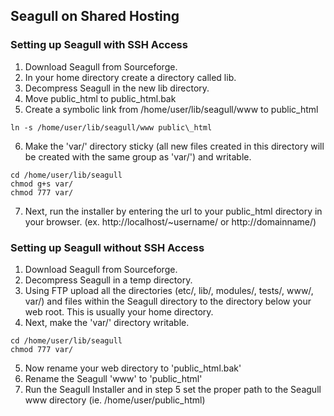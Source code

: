 <!-- Name: Environment/SharedHosting -->
<!-- Version: 4 -->
<!-- Last-Modified: 2006/01/26 23:57:41 -->
<!-- Author: aj -->

## Seagull on Shared Hosting

### Setting up Seagull with SSH Access

  1. Download Seagull from Sourceforge.
  2. In your home directory create a directory called lib.
  3. Decompress Seagull in the new lib directory.
  4. Move public\_html to public\_html.bak
  5. Create a symbolic link from /home/user/lib/seagull/www to public\_html

	ln -s /home/user/lib/seagull/www public\_html
  6. Make the 'var/' directory sticky (all new files created in this directory will be created with the same group as 'var/') and writable.

	cd /home/user/lib/seagull
	chmod g+s var/
	chmod 777 var/
  7. Next, run the installer by entering the url to your public\_html directory in your browser. (ex. http://localhost/\~username/ or http://domainname/)


### Setting up Seagull without SSH Access

  1. Download Seagull from Sourceforge.
  2. Decompress Seagull in a temp directory.
  3. Using FTP upload all the directories (etc/, lib/, modules/, tests/, www/, var/) and files within the Seagull directory to the directory below your web root. This is usually your home directory.
  4. Next, make the 'var/' directory writable.

	cd /home/user/lib/seagull
	chmod 777 var/
  5. Now rename your web directory to 'public\_html.bak'
  6. Rename the Seagull 'www' to 'public\_html'
  7. Run the Seagull Installer and in step 5 set the proper path to the Seagull www directory (ie. /home/user/public\_html)
